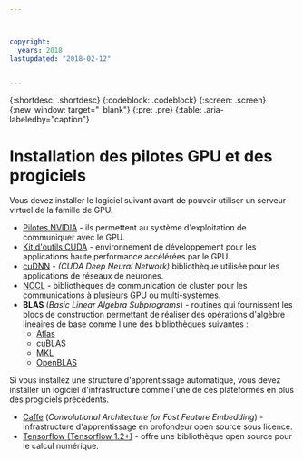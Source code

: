 ```yaml
---



copyright:
  years: 2018
lastupdated: "2018-02-12"


---
```


{:shortdesc: .shortdesc}
{:codeblock: .codeblock}
{:screen: .screen}
{:new_window: target="_blank"}
{:pre: .pre}
{:table: .aria-labeledby="caption"}

# Installation des pilotes GPU et des progiciels
Vous devez installer le logiciel suivant avant de pouvoir utiliser un serveur virtuel de la famille de GPU.
* [Pilotes NVIDIA](http://www.nvidia.com/drivers) - ils permettent au système d'exploitation de communiquer avec le GPU.
* [Kit d'outils CUDA](https://docs.nvidia.com/cuda/) - environnement de développement pour les applications haute performance accélérées par le GPU.
* [cuDNN](https://developer.nvidia.com/cudnn) - _(CUDA Deep Neural Network)_ bibliothèque utilisée pour les applications de réseaux de neurones.
* [NCCL](http://docs.nvidia.com/deeplearning/sdk/nccl-install-guide/index.html) - bibliothèques de communication de cluster pour les communications à plusieurs GPU ou multi-systèmes.
* **BLAS** (_Basic Linear Algebra Subprograms_) - routines qui fournissent les blocs de construction permettant de réaliser des opérations d'algèbre linéaires de base comme l'une des bibliothèques suivantes :
  - [Atlas](http://math-atlas.sourceforge.net/atlas_install/)
  - [cuBLAS](https://developer.nvidia.com/cublas)
  - [MKL](https://software.intel.com/en-us/mkl-developer-reference-c-blas-and-sparse-blas-routines)
  - [OpenBLAS](http://www.openblas.net/)

Si vous installez une structure d'apprentissage automatique, vous devez installer un logiciel d'infrastructure comme l'une de ces plateformes en plus des progiciels précédents.
* [Caffe](https://www.nvidia.com/en-us/data-center/gpu-accelerated-applications/caffe/) (_Convolutional Architecture for Fast Feature Embedding_) - infrastructure d'apprentissage en profondeur open source sous licence.
* [Tensorflow (Tensorflow 1.2+)](https://www.tensorflow.org/install/) - offre une bibliothèque open source pour le calcul numérique.

